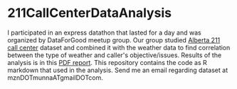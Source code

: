 # 211CallCenterDataAnalysis
I participated in an express datathon that lasted for a day and was organized by DataForGood meetup group. 
Our group studied <a href="http://www.ab.211.ca/">Alberta 211 call center</a> dataset and combined it with the weather data to find correlation 
between the type of weather and caller's objective/issues. Results of the analysis is in this <a href="http://pages.cpsc.ucalgary.ca/~mmoniruz/blog/team4Presentation.pdf">PDF report</a>. 
This repository contains the code as R markdown that used in the analysis. Send me an email regarding dataset 
at mznDOTmunnaATgmailDOTcom.
